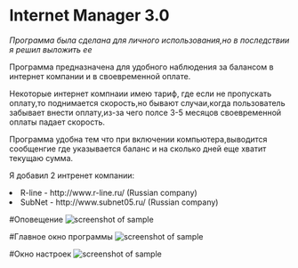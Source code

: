# Internet Manager 3.0

*Программа была сделана для личного использования,но в последствии я решил выложить ее*

Программа предназначена для удобного наблюдения за балансом в интернет компании и в своевременной оплате.

Некоторые интернет компнаии имею тариф, где если не пропускать оплату,то поднимается скорость,но бывают случаи,когда пользователь забывает 
внести оплату,из-за чего полсе 3-5 месяцов своевременной оплаты падает скорость.

Программа удобна тем что при включении компьютера,выводится сообщенгие где указывается баланс и на сколько дней еще хватит текущаю сумма.

Я добавил 2 интренет компании:
<li>R-line - http://www.r-line.ru/ (Russian company)
<li>SubNet - http://www.subnet05.ru/ (Russian company)


#Оповещение
![screenshot of sample](https://github.com/lif0/InternetManager-CSharp/blob/master/for%20github/Notification.png)


#Главное окно программы
![screenshot of sample](https://github.com/lif0/InternetManager-CSharp/blob/master/for%20github/main.png)


#Окно настроек
![screenshot of sample](https://github.com/lif0/InternetManager-CSharp/blob/master/for%20github/settings.png)
